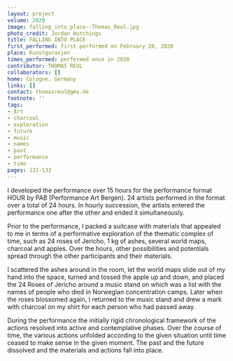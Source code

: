 ```yaml
---
layout: project
volume: 2020
image: falling_into_place--Thomas_Reul.jpg
photo_credit: Jordan Hutchings
title: FALLING INTO PLACE
first_performed: first performed on February 28, 2020
place: Kunstgarasjen
times_performed: performed once in 2020
contributor: THOMAS REUL
collaborators: []
home: Cologne, Germany
links: []
contact: thomasreul@gmx.de
footnote: ''
tags:
- Art
- charcoal
- exploration
- future
- music
- names
- past
- performance
- time
pages: 132-133
---
```


I developed the performance over 15 hours for the performance format HOUR by PAB (Performance Art Bergen). 24 artists performed in the format over a total of 24 hours. In hourly succession, the artists entered the performance one after the other and ended it simultaneously.

Prior to the performance, I packed a suitcase with materials that appealed to me in terms of a performative exploration of the thematic complex of time, such as 24 roses of Jericho, 1 kg of ashes, several world maps, charcoal and apples. Over the hours, other possibilities and potentials spread through the other participants and their materials. 

I scattered the ashes around in the room, let the world maps slide out of my hand into the space, turned and tossed the apple up and down, and placed the 24 Roses of Jericho around a music stand on which was a list with the names of people who died in Norwegian concentration camps. Later when the roses blossomed again, I returned to the music stand and drew a mark with charcoal on my shirt for each person who had passed away.

During the performance the initially rigid chronological framework of the actions resolved into active and contemplative phases. Over the course of time, the various actions unfolded according to the given situation until time ceased to make sense in the given moment. The past and the future dissolved and the materials and actions fall into place.
